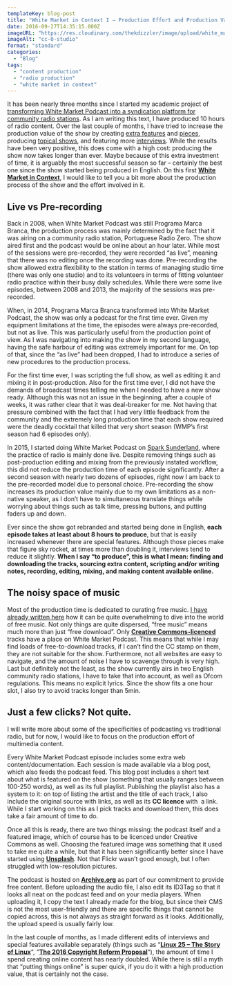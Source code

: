 ```yaml
---
templateKey: blog-post
title: "White Market in Context I – Production Effort and Production Values"
date: 2016-09-27T14:35:15.000Z
imageURL: "https://res.cloudinary.com/thekdizzler/image/upload/white_market/CC-0-Studio.jpeg"
imageAlt: "cc-0-studio"
format: "standard"
categories:
  - "Blog"
tags:
  - "content production"
  - "radio production"
  - "white market in context"
---
```

It has been nearly three months since I started my academic project of [transforming White Market Podcast into a syndication platform for community radio stations](http://www.whitemarketpodcast.co.uk/blog/2016/07/06/white-market-becomes-syndication-platform/). As I am writing this text, I have produced 10 hours of radio content. Over the last couple of months, I have tried to increase the production value of the show by creating [extra features](http://www.whitemarketpodcast.co.uk/features/documentaries/2016/08/25/linux-25-story-linux/) and [pieces](http://www.whitemarketpodcast.co.uk/blog/2016/09/16/2016-eu-copyright-reform-proposal/), producing [topical shows](http://www.whitemarketpodcast.co.uk/podcasts/2016/09/25/session-3-10-need-free-music-archive/), and featuring more [interviews](http://www.whitemarketpodcast.co.uk/podcasts/2016/09/01/session-3-07-fsfe-summit-2016-and-some-tunes/). While the results have been very positive, this does come with a high cost: producing the show now takes longer than ever. Maybe because of this extra investment of time, it is arguably the most successful season so far – certainly the best one since the show started being produced in English. On this first [**White Market in Context**](http://www.whitemarketpodcast.co.uk/blog/2016/09/26/white-market-context/), I would like to tell you a bit more about the production process of the show and the effort involved in it.

Live vs Pre-recording
---------------------

Back in 2008, when White Market Podcast was still Programa Marca Branca, the production process was mainly determined by the fact that it was airing on a community radio station, Portuguese Radio Zero. The show aired first and the podcast would be online about an hour later. While most of the sessions were pre-recorded, they were recorded “as live”, meaning that there was no editing once the recording was done. Pre-recording the show allowed extra flexibility to the station in terms of managing studio time (there was only one studio) and to its volunteers in terms of fitting volunteer radio practice within their busy daily schedules. While there were some live episodes, between 2008 and 2013, the majority of the sessions was pre-recorded.

When, in 2014, Programa Marca Branca transformed into White Market Podcast, the show was only a podcast for the first time ever. Given my equipment limitations at the time, the episodes were always pre-recorded, but not as live. This was particularly useful from the production point of view. As I was navigating into making the show in my second language, having the safe harbour of editing was extremely important for me. On top of that, since the “as live” had been dropped, I had to introduce a series of new procedures to the production process.

For the first time ever, I was scripting the full show, as well as editing it and mixing it in post-production. Also for the first time ever, I did not have the demands of broadcast times telling me when I needed to have a new show ready. Although this was not an issue in the beginning, after a couple of weeks, it was rather clear that it was deal-breaker for me. Not having that pressure combined with the fact that I had very little feedback from the community and the extremely long production time that each show required were the deadly cocktail that killed that very short season (WMP’s first season had 6 episodes only).

In 2015, I started doing White Market Podcast on [Spark Sunderland](http://www.sparksunderland.com), where the practice of radio is mainly done live. Despite removing things such as post-production editing and mixing from the previously instated workflow, this did not reduce the production time of each episode significantly. After a second season with nearly two dozens of episodes, right now I am back to the pre-recorded model due to personal choice. Pre-recording the show increases its production value mainly due to my own limitations as a non-native speaker, as I don’t have to simultaneous translate things while worrying about things such as talk time, pressing buttons, and putting faders up and down.

Ever since the show got rebranded and started being done in English, **each episode takes at least about 8 hours to produce**, but that is easily increased whenever there are special features. Although those pieces make that figure sky rocket, at times more than doubling it, interviews tend to reduce it slightly. **When I say “to produce”, this is what I mean: finding and downloading the tracks, sourcing extra content, scripting and/or writing notes, recording, editing, mixing, and making content available online.**

The noisy space of music
------------------------

Most of the production time is dedicated to curating free music. [I have already written here](http://www.whitemarketpodcast.co.uk/blog/2016/07/12/best-places-find-free-music/) how it can be quite overwhelming to dive into the world of free music. Not only things are quite dispersed, “free music” means much more than just “free download”. Only [**Creative Commons-licenced**](https://creativecommons.org/share-your-work/) tracks have a place on White Market Podcast. This means that while I may find loads of free-to-download tracks, if I can’t find the CC stamp on them, they are not suitable for the show. Furthermore, not all websites are easy to navigate, and the amount of noise I have to scavenge through is very high. Last but definitely not the least, as the show currently airs in two English community radio stations, I have to take that into account, as well as Ofcom regulations. This means no explicit lyrics. Since the show fits a one hour slot, I also try to avoid tracks longer than 5min.

Just a few clicks? Not quite.
-----------------------------

I will write more about some of the specificities of podcasting vs traditional radio, but for now, I would like to focus on the production effort of multimedia content.

Every White Market Podcast episode includes some extra web content/documentation. Each session is made available via a blog post, which also feeds the podcast feed. This blog post includes a short text about what is featured on the show (something that usually ranges between 100-250 words), as well as its full playlist. Publishing the playlist also has a system to it: on top of listing the artist and the title of each track, I also include the original source with links, as well as its **CC licence** with  a link. While I start working on this as I pick tracks and download them, this does take a fair amount of time to do.

Once all this is ready, there are two things missing: the podcast itself and a featured image, which of course has to be licenced under Creative Commons as well. Choosing the featured image was something that it used to take me quite a while, but that it has been significantly better since I have started using [**Unsplash**](https://unsplash.com). Not that Flickr wasn’t good enough, but I often struggled with low-resolution pictures.

The podcast is hosted on [**Archive.org**](https://archive.org/) as part of our commitment to provide free content. Before uploading the audio file, I also edit its ID3Tag so that it looks all neat on the podcast feed and on your media players. When uploading it, I copy the text I already made for the blog, but since their CMS is not the most user-friendly and there are specific things that cannot be copied across, this is not always as straight forward as it looks. Additionally, the upload speed is usually fairly low.

In the last couple of months, as I made different edits of interviews and special features available separately (things such as “[**Linux 25 – The Story of Linux**](http://www.whitemarketpodcast.co.uk/features/documentaries/2016/08/25/linux-25-story-linux/)“, “**[The 2016 Copyright Reform Proposal](http://www.whitemarketpodcast.co.uk/blog/2016/09/16/2016-eu-copyright-reform-proposal/)**“), the amount of time I spend creating online content has nearly doubled. While there is still a myth that “putting things online” is super quick, if you do it with a high production value, that is certainly not the case.